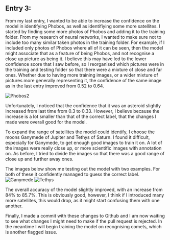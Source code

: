 ## Entry 3:
From my last entry, I wanted to be able to increase the confidence on the model in identifying Phobos, as well as identifiying some more satellites. I started by finding some more photos of Phobos and adding it to the training folder. From my research of neural networks, I wanted to make sure not to include too many similar taken photos in the training folder. For example, if I included only photos of Phobos where all of it can be seen, then the model might associate that as a feature of being Phobos, and not recognise a close up picture as being it. I believe this may have led to the lower confidence score that I saw before, so I reorganised which pictures were in the training and testing folder so that there were a mixture of close and far ones. Whether due to having more training images, or a wider mixture of pictures more generally representing it, the confidence of the same image as in the last entry improved from 0.52 to 0.64.

![Phobos2](Learning-Log/phobos2.png)

Unfortunately, I noticed that the confidence that it was an asteroid slightly increased from last time from 0.3 to 0.33. However, I believe because the increase is a lot smaller than that of the correct label, that the changes I made were overall good for the model.

To expand the range of satellites the model could identify, I choose the moons Ganymede of Jupiter and Tethys of Saturn. I found it difficult, especially for Ganymede, to get enough good images to train it on. A lot of the images were really close up, or more scientific images with annotation on. As before, I tried to divide the images so that there was a good range of close up and further away ones.    

The images below show me testing out the model with two examples. For both of these it confidently managed to guess the correct label.
![Ganymede](Learning-Log/ganymede.png)
![Tethys](Learning-Log/tethys.png)


The overall accuracy of the model slightly improved, with an increase from 84% to 85.7%. This is obviously good, however, I think if I introduced many more satellites, this would drop, as it might start confusing them with one another.

Finally, I made a commit with these changes to Github and I am now waiting to see what changes I might need to make if the pull request is rejected. In the meantime I will begin training the model on recognising comets, which is another flagged issue. 
